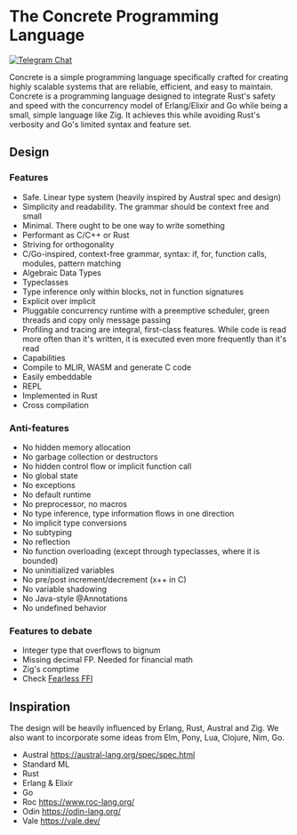 # The Concrete Programming Language
[![Telegram Chat][tg-badge]][tg-url]

[tg-badge]: https://img.shields.io/endpoint?url=https%3A%2F%2Ftg.sumanjay.workers.dev%2Fconcrete_proglang%2F&logo=telegram&label=chat&color=neon
[tg-url]: https://t.me/concrete_proglang

Concrete is a simple programming language specifically crafted for creating highly scalable systems that are reliable, efficient, and easy to maintain. Concrete is a programming language designed to integrate Rust's safety and speed with the concurrency model of Erlang/Elixir and Go while being a small, simple language like Zig. It achieves this while avoiding Rust's verbosity and Go's limited syntax and feature set.

## Design

### Features
- Safe. Linear type system (heavily inspired by Austral spec and design)
- Simplicity and readability. The grammar should be context free and small
- Minimal. There ought to be one way to write something
- Performant as C/C++ or Rust
- Striving for orthogonality
- C/Go-inspired, context-free grammar, syntax: if, for, function calls, modules, pattern matching
- Algebraic Data Types
- Typeclasses
- Type inference only within blocks, not in function signatures
- Explicit over implicit
- Pluggable concurrency runtime with a preemptive scheduler, green threads and copy only message passing
- Profiling and tracing are integral, first-class features. While code is read more often than it's written, it is executed even more frequently than it's read
- Capabilities
- Compile to MLIR, WASM and generate C code
- Easily embeddable
- REPL
- Implemented in Rust
- Cross compilation

### Anti-features
- No hidden memory allocation
- No garbage collection or destructors
- No hidden control flow or implicit function call
- No global state
- No exceptions
- No default runtime
- No preprocessor, no macros
- No type inference, type information flows in one direction
- No implicit type conversions
- No subtyping
- No reflection
- No function overloading (except through typeclasses, where it is bounded)
- No uninitialized variables
- No pre/post increment/decrement (x++ in C)
- No variable shadowing
- No Java-style @Annotations
- No undefined behavior

### Features to debate
- Integer type that overflows to bignum
- Missing decimal FP. Needed for financial math
- Zig's comptime
- Check [Fearless FFI](https://verdagon.dev/blog/fearless-ffi)

## Inspiration
The design will be heavily influenced by Erlang, Rust, Austral and Zig. We also want to incorporate some ideas from Elm, Pony, Lua, Clojure, Nim, Go.

- Austral https://austral-lang.org/spec/spec.html
- Standard ML
- Rust
- Erlang & Elixir
- Go
- Roc https://www.roc-lang.org/
- Odin https://odin-lang.org/
- Vale https://vale.dev/

